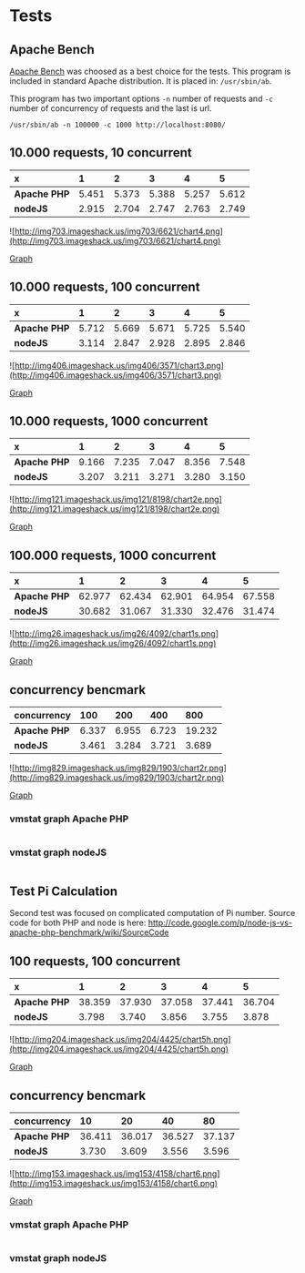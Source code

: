 # Tests #

## Apache Bench ##
[Apache Bench](http://httpd.apache.org/docs/2.2/programs/ab.html) was choosed as a best choice for the tests. This program is included in standard Apache distribution. It is placed in: `/usr/sbin/ab`.

This program has two important options `-n` number of requests and `-c` number of concurrency of requests and the last is url.
```
/usr/sbin/ab -n 100000 -c 1000 http://localhost:8080/
```

## 10.000 requests, 10 concurrent ##
| **x** | **1** | **2** | **3** | **4** | **5** |
|:------|:------|:------|:------|:------|:------|
| **Apache PHP** | 5.451 | 5.373 | 5.388 | 5.257 | 5.612 |
| **nodeJS**     | 2.915 | 2.704 | 2.747 | 2.763 | 2.749 |

![http://img703.imageshack.us/img703/6621/chart4.png](http://img703.imageshack.us/img703/6621/chart4.png)

[Graph](https://spreadsheets.google.com/pub?key=0AkbD8jGFgVtadE52WW5Uc29hT1M2d2dIZVozSWcxb1E&hl=en&gid=4)

## 10.000 requests, 100 concurrent ##
| **x** | **1** | **2** | **3** | **4** | **5** |
|:------|:------|:------|:------|:------|:------|
| **Apache PHP** | 5.712 | 5.669 | 5.671 | 5.725 | 5.540 |
| **nodeJS**     | 3.114 | 2.847 | 2.928 | 2.895 | 2.846 |

![http://img406.imageshack.us/img406/3571/chart3.png](http://img406.imageshack.us/img406/3571/chart3.png)

[Graph](https://spreadsheets.google.com/pub?key=0AkbD8jGFgVtadE52WW5Uc29hT1M2d2dIZVozSWcxb1E&hl=en&gid=2)

## 10.000 requests, 1000 concurrent ##
| **x** | **1** | **2** | **3** | **4** | **5** |
|:------|:------|:------|:------|:------|:------|
| **Apache PHP** | 9.166 | 7.235 | 7.047 | 8.356 | 7.548 |
| **nodeJS**     | 3.207 | 3.211 | 3.271 | 3.280 | 3.150 |

![http://img121.imageshack.us/img121/8198/chart2e.png](http://img121.imageshack.us/img121/8198/chart2e.png)

[Graph](https://spreadsheets.google.com/pub?key=0AkbD8jGFgVtadE52WW5Uc29hT1M2d2dIZVozSWcxb1E&hl=en&gid=1)

## 100.000 requests, 1000 concurrent ##
| **x** | **1** | **2** | **3** | **4** | **5** |
|:------|:------|:------|:------|:------|:------|
| **Apache PHP** | 62.977 | 62.434 | 62.901 | 64.954 | 67.558 |
| **nodeJS**     | 30.682 | 31.067 | 31.330 | 32.476 | 31.474 |

![http://img26.imageshack.us/img26/4092/chart1s.png](http://img26.imageshack.us/img26/4092/chart1s.png)

[Graph](https://spreadsheets.google.com/pub?key=0AkbD8jGFgVtadE52WW5Uc29hT1M2d2dIZVozSWcxb1E&hl=en&gid=0)

## concurrency bencmark ##
| **concurrency** | **100** | **200** | **400** | **800**  |
|:----------------|:--------|:--------|:--------|:---------|
| **Apache PHP**  | 6.337 | 6.955 | 6.723 | 19.232 |
| **nodeJS**      | 3.461 | 3.284 | 3.721 | 3.689  |

![http://img829.imageshack.us/img829/1903/chart2r.png](http://img829.imageshack.us/img829/1903/chart2r.png)

[Graph](https://spreadsheets.google.com/pub?key=0AkbD8jGFgVtadE52WW5Uc29hT1M2d2dIZVozSWcxb1E&hl=en&gid=5)

### vmstat graph Apache PHP ###
![![](http://img163.imageshack.us/img163/5713/vmstatnodeallcharts.th.png)](http://img163.imageshack.us/img163/5713/vmstatnodeallcharts.png)

### vmstat graph nodeJS ###
![![](http://img715.imageshack.us/img715/5396/vmstatapacheallcharts.th.png)](http://img715.imageshack.us/img715/5396/vmstatapacheallcharts.png)

## Test Pi Calculation ##
Second test was focused on complicated computation of Pi number.
Source code for both PHP and node is here: http://code.google.com/p/node-js-vs-apache-php-benchmark/wiki/SourceCode
## 100 requests, 100 concurrent ##
| **x** | **1** | **2** | **3** | **4** | **5** |
|:------|:------|:------|:------|:------|:------|
| **Apache PHP** | 38.359 | 37.930 | 37.058 | 37.441 | 36.704 |
| **nodeJS**     | 3.798 | 3.740 | 3.856 | 3.755 | 3.878 |

![http://img204.imageshack.us/img204/4425/chart5h.png](http://img204.imageshack.us/img204/4425/chart5h.png)

[Graph](https://spreadsheets.google.com/pub?key=0AkbD8jGFgVtadE52WW5Uc29hT1M2d2dIZVozSWcxb1E&hl=en&gid=6)

## concurrency bencmark ##
| **concurrency** | **10** | **20** | **40** | **80**  |
|:----------------|:-------|:-------|:-------|:--------|
| **Apache PHP**  | 36.411 | 36.017 | 36.527 | 37.137 |
| **nodeJS**      | 3.730 | 3.609 | 3.556 | 3.596  |

![http://img153.imageshack.us/img153/4158/chart6.png](http://img153.imageshack.us/img153/4158/chart6.png)

[Graph](https://spreadsheets.google.com/pub?key=0AkbD8jGFgVtadE52WW5Uc29hT1M2d2dIZVozSWcxb1E&hl=en&gid=7)

### vmstat graph Apache PHP ###
![![](http://img155.imageshack.us/img155/7426/vmstatapacheindex2allch.th.png)](http://img155.imageshack.us/img155/7426/vmstatapacheindex2allch.png)

### vmstat graph nodeJS ###
![![](http://img834.imageshack.us/img834/9661/vmstatnodeindex2allchar.th.png)](http://img834.imageshack.us/img834/9661/vmstatnodeindex2allchar.png)